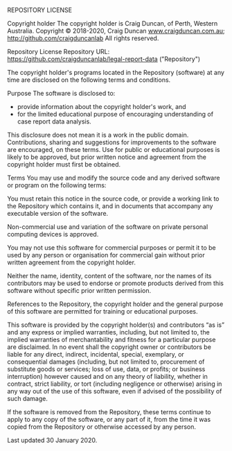 REPOSITORY LICENSE 

Copyright holder
The copyright holder is Craig Duncan, of Perth, Western Australia.
Copyright © 2018-2020, Craig Duncan www.craigduncan.com.au; http://github.com/craigduncanlab All rights reserved.

Repository License
Repository URL: https://github.com/craigduncanlab/legal-report-data ("Repository")

The copyright holder's programs located in the Repository (software) at any time are disclosed on the following terms and conditions.

Purpose
The software is disclosed to:
- provide information about the copyright holder's work, and 
- for the limited educational purpose of encouraging understanding of case report data analysis. 

This disclosure does not mean it is a work in the public domain. Contributions, sharing and suggestions for improvements to the software are encouraged, on these terms. Use for public or educational purposes is likely to be approved, but prior written notice and agreement from the copyright holder must first be obtained.

Terms
You may use and modify the source code and any derived software or program on the following terms:

You must retain this notice in the source code, or provide a working link to the Repository which contains it, and in documents that accompany any executable version of the software.

Non-commercial use and variation of the software on private personal computing devices is approved.

You may not use this software for commercial purposes or permit it to be used by any person or organisation for commercial gain without prior written agreement from the copyright holder.

Neither the name, identity, content of the software, nor the names of its contributors may be used to endorse or promote products derived from this software without specific prior written permission.

References to the Repository, the copyright holder and the general purpose of this software are permitted for training or educational purposes.

This software is provided by the copyright holder(s) and contributors “as is” and any express or implied warranties, including, but not limited to, the implied warranties of merchantability and fitness for a particular purpose are disclaimed. In no event shall the copyright owner or contributors be liable for any direct, indirect, incidental, special, exemplary, or consequential damages (including, but not limited to, procurement of substitute goods or services; loss of use, data, or profits; or business interruption) however caused and on any theory of liability, whether in contract, strict liability, or tort (including negligence or otherwise) arising in any way out of the use of this software, even if advised of the possibility of such damage.

If the software is removed from the Repository, these terms continue to apply to any copy of the software, or any part of it, from the time it was copied from the Repository or otherwise accessed by any person.

Last updated 30 January 2020.
